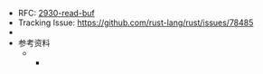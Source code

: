 - RFC: [2930-read-buf](https://github.com/rust-lang/rfcs/blob/master/text/2930-read-buf.md#summary)
- Tracking Issue: https://github.com/rust-lang/rust/issues/78485
-
- 参考资料
	- -